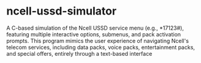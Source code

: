 # ncell-ussd-simulator
A C-based simulation of the Ncell USSD service menu (e.g., *17123#), featuring multiple interactive options, submenus, and pack activation prompts. This program mimics the user experience of navigating Ncell's telecom services, including data packs, voice packs, entertainment packs, and special offers, entirely through a text-based interface
